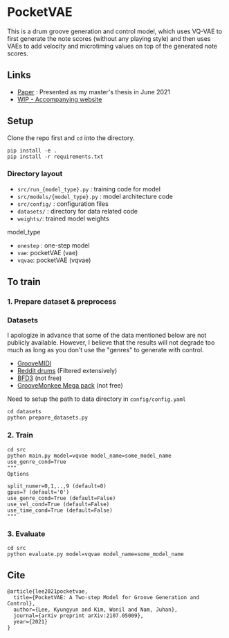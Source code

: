 # PocketVAE

This is a drum groove generation and control model, which uses VQ-VAE to first generate the note scores (without any playing style) and then uses VAEs to add velocity and microtiming values on top of the generated note scores. 


## Links 
* [Paper](https://arxiv.org/abs/2107.05009) : Presented as my master's thesis in June 2021  
* [WIP - Accompanying website]()


## Setup
Clone the repo first and `cd` into the directory.  
```
pip install -e .  
pip install -r requirements.txt
```

### Directory layout
* `src/run_{model_type}.py` : training code for model
* `src/models/{model_type}.py` : model architecture code 
* `src/config/` : configuration files 
* `datasets/` : directory for data related code
* `weights/`: trained model weights 

model_type 
- `onestep` : one-step model 
- `vae`: pocketVAE (vae)
- `vqvae`: pocketVAE (vqvae) 


## To train
### 1. Prepare dataset & preprocess

### Datasets 
I apologize in advance that some of the  data mentioned below are not publicly available. However, I believe that the results will not degrade too much as long as you don't use the "genres" to generate with control.  

* [GrooveMIDI](https://magenta.tensorflow.org/datasets/groove)
* [Reddit drums](https://www.reddit.com/r/WeAreTheMusicMakers/comments/3anwu8/the_drum_percussion_midi_archive_800k/) (Filtered extensively)
* [BFD3](https://www.fxpansion.com/products/bfd3/) (not free)
* [GrooveMonkee Mega pack](https://groovemonkee.com/products/mega-pack) (not free)

Need to setup the path to data directory in `config/config.yaml`

```
cd datasets
python prepare_datasets.py
```


### 2. Train 
```
cd src
python main.py model=vqvae model_name=some_model_name use_genre_cond=True
"""
Options 

split_numer=0,1,..,9 (default=0)
gpus=? (default='0')
use_genre_cond=True (default=False)
use_vel_cond=True (default=False)
use_time_cond=True (default=False)
"""
```
### 3. Evaluate 

```
cd src
python evaluate.py model=vqvae model_name=some_model_name
```



## Cite 
```
@article{lee2021pocketvae,
  title={PocketVAE: A Two-step Model for Groove Generation and Control},
  author={Lee, Kyungyun and Kim, Wonil and Nam, Juhan},
  journal={arXiv preprint arXiv:2107.05009},
  year={2021}
}
```


